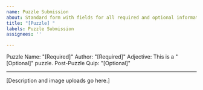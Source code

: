 ```yaml
---
name: Puzzle Submission
about: Standard form with fields for all required and optional information
title: "[Puzzle] "
labels: Puzzle Submission
assignees: ''

---
```


Puzzle Name: "[Required]"
Author: "[Required]"
Adjective: This is a "[Optional]" puzzle.
Post-Puzzle Quip: "[Optional]"

--------------------
[Description and image uploads go here.]
